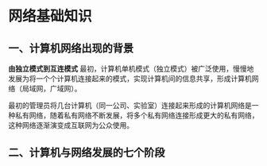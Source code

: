 # 网络基础知识
## 一、计算机网络出现的背景
**由独立模式到互连模式**
最初，计算机单机模式（独立模式）被广泛使用，慢慢地发展为将一个个计算机连接起来的模式，实现计算机间的信息共享，形成计算机网络（局域网，广域网）。

最初的管理员将几台计算机（同一公司、实验室）连接起来形成的计算机网络是一种私有网络，随着私有网络不断发展，将多个私有网络连接形成更大的私有网络，这种网络逐渐演变成互联网为公众使用。
## 二、计算机与网络发展的七个阶段
